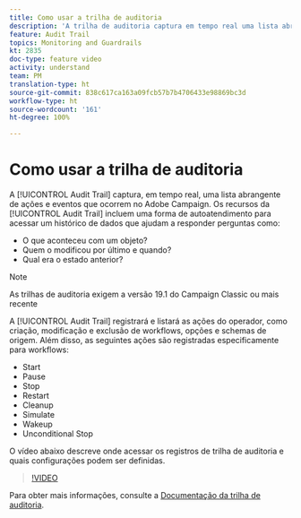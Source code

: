 ```yaml
---
title: Como usar a trilha de auditoria
description: 'A trilha de auditoria captura em tempo real uma lista abrangente de ações e eventos que ocorrem no Adobe Campaign. '
feature: Audit Trail
topics: Monitoring and Guardrails
kt: 2835
doc-type: feature video
activity: understand
team: PM
translation-type: ht
source-git-commit: 838c617ca163a09fcb57b7b4706433e98869bc3d
workflow-type: ht
source-wordcount: '161'
ht-degree: 100%

---
```



# Como usar a trilha de auditoria

A [!UICONTROL Audit Trail] captura, em tempo real, uma lista abrangente de ações e eventos que ocorrem no Adobe Campaign. Os recursos da [!UICONTROL Audit Trail] incluem uma forma de autoatendimento para acessar um histórico de dados que ajudam a responder perguntas como:

* O que aconteceu com um objeto?
* Quem o modificou por último e quando?
* Qual era o estado anterior?

>[!NOTE]
>
>As trilhas de auditoria exigem a versão 19.1 do Campaign Classic ou mais recente

A [!UICONTROL Audit Trail] registrará e listará as ações do operador, como criação, modificação e exclusão de workflows, opções e schemas de origem. Além disso, as seguintes ações são registradas especificamente para workflows:

* Start
* Pause
* Stop
* Restart
* Cleanup
* Simulate
* Wakeup
* Unconditional Stop

O vídeo abaixo descreve onde acessar os registros de trilha de auditoria e quais configurações podem ser definidas.

>[!VIDEO](https://video.tv.adobe.com/v/27425?quality=12&captions=por_br)

Para obter mais informações, consulte a [Documentação da trilha de auditoria](https://docs.adobe.com/content/help/pt-BR/campaign-classic/using/monitoring-campaign-classic/production-procedures/audit-trail.html).
